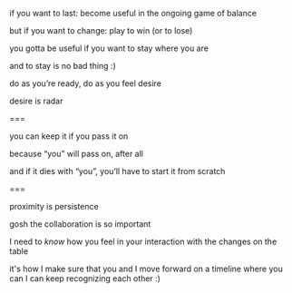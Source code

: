 if you want to last: become useful in the ongoing game of balance

but if you want to change: play to win (or to lose)

you gotta be useful if you want to stay where you are

and to stay is no bad thing :)

do as you’re ready, do as you feel desire

desire is radar

===

you can keep it if you pass it on

because “you” will pass on, after all

and if it dies with “you”, you’ll have to start it from scratch

===

proximity is persistence

gosh the collaboration is so important

I need to *know* how you feel in your interaction with the changes on the table

it's how I make sure that you and I move forward on a timeline where you can I can keep recognizing each other :)
